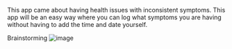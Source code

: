 This app came about having health issues with inconsistent symptoms. This app will be an easy way where you can log what symptoms you are having without having to add the time and date yourself.


Brainstorming
![image](https://github.com/user-attachments/assets/b0d97a20-5214-4468-b40e-ce3ebd2bb192)